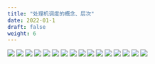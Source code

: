 ```yaml
---
title: "处理机调度的概念、层次"
date: 2022-01-1
draft: false
weight: 6
---
```




![][img1]
![][img1_]
![][img2]
![][img2_]
![][img3]
![][img3_]
![][img4]
![][img4_]
![][img5]
![][img5_]
![][img6]
![][img6_]
![][img7]
![][img7_]
![][img8]
![][img8_]


[img1]:../.././imgs/operating_system/2/微信截图_20220402215711.png
[img1_]:../../../imgs/operating_system/2/微信截图_20220402215711.png
[img2]:../.././imgs/operating_system/2/微信截图_20220402215728.png
[img2_]:../../../imgs/operating_system/2/微信截图_20220402215728.png
[img3]:../.././imgs/operating_system/2/微信截图_20220402215742.png
[img3_]:../../../imgs/operating_system/2/微信截图_20220402215742.png
[img4]:../.././imgs/operating_system/2/微信截图_20220402215759.png
[img4_]:../../../imgs/operating_system/2/微信截图_20220402215759.png

[img5]:../.././imgs/operating_system/2/微信截图_20220402215815.png
[img5_]:../../../imgs/operating_system/2/微信截图_20220402215815.png
[img6]:../.././imgs/operating_system/2/微信截图_20220402215828.png
[img6_]:../../../imgs/operating_system/2/微信截图_20220402215828.png
[img7]:../.././imgs/operating_system/2/微信截图_20220402215843.png
[img7_]:../../../imgs/operating_system/2/微信截图_20220402215843.png
[img8]:../.././imgs/operating_system/2/微信截图_20220402215858.png
[img8_]:../../../imgs/operating_system/2/微信截图_20220402215858.png